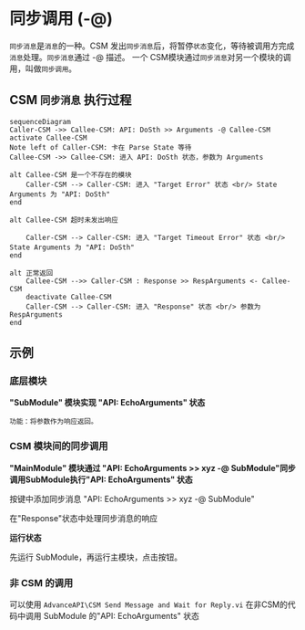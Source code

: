 # 同步调用 (-@)

`同步消息`是`消息`的一种。CSM 发出`同步消息`后，将暂停`状态`变化，等待被调用方完成`消息`处理。`同步消息`通过 -@ 描述。 一个 CSM模块通过`同步消息`对另一个模块的调用，叫做`同步调用`。

## CSM `同步消息` 执行过程

```mermaid
sequenceDiagram
Caller-CSM ->> Callee-CSM: API: DoSth >> Arguments -@ Callee-CSM
activate Callee-CSM
Note left of Caller-CSM: 卡在 Parse State 等待
Callee-CSM ->> Callee-CSM: 进入 API: DoSth 状态，参数为 Arguments

alt Callee-CSM 是一个不存在的模块
    Caller-CSM --> Caller-CSM: 进入 "Target Error" 状态 <br/> State Arguments 为 "API: DoSth"
end

alt Callee-CSM 超时未发出响应

    Caller-CSM --> Caller-CSM: 进入 "Target Timeout Error" 状态 <br/> State Arguments 为 "API: DoSth"
end

alt 正常返回
    Callee-CSM -->> Caller-CSM : Response >> RespArguments <- Callee-CSM
    deactivate Callee-CSM
    Caller-CSM --> Caller-CSM: 进入 "Response" 状态 <br/> 参数为 RespArguments
end

```

## 示例

### 底层模块

**"SubModule" 模块实现 "API: EchoArguments" 状态**

``` text
功能：将参数作为响应返回。
```

### CSM 模块间的同步调用

**"MainModule" 模块通过 "API: EchoArguments >> xyz -@ SubModule"同步调用SubModule执行"API: EchoArguments" 状态**

按键中添加同步消息 "API: EchoArguments >> xyz -@ SubModule"&#x20;

在"Response"状态中处理同步消息的响应&#x20;

**运行状态**

先运行 SubModule，再运行主模块，点击按钮。

### 非 CSM 的调用

可以使用 `AdvanceAPI\CSM Send Message and Wait for Reply.vi` 在非CSM的代码中调用 SubModule 的"API: EchoArguments" 状态
